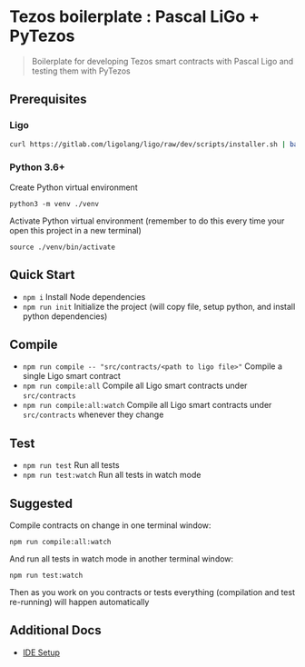 Tezos boilerplate : Pascal LiGo + PyTezos
===

> Boilerplate for developing Tezos smart contracts with Pascal Ligo and testing them with PyTezos

Prerequisites
---

### Ligo

```bash
curl https://gitlab.com/ligolang/ligo/raw/dev/scripts/installer.sh | bash -s "next"
```

### Python 3.6+

Create Python virtual environment
```
python3 -m venv ./venv
```
Activate Python virtual environment (remember to do this every time your open this project in a new terminal)
```
source ./venv/bin/activate
```

Quick Start
---

 - ``npm i`` Install Node dependencies
 - ``npm run init`` Initialize the project (will copy file, setup python, and install python dependencies)

Compile
---

 - ``npm run compile -- "src/contracts/<path to ligo file>"`` Compile a single Ligo smart contract
 - ``npm run compile:all`` Compile all Ligo smart contracts under ``src/contracts``
 - ``npm run compile:all:watch`` Compile all Ligo smart contracts under ``src/contracts`` whenever they change

Test
---

 - ``npm run test`` Run all tests
 - ``npm run test:watch`` Run all tests in watch mode

Suggested
---

Compile contracts on change in one terminal window:
```
npm run compile:all:watch
```
And run all tests in watch mode in another terminal window:
```
npm run test:watch
```
Then as you work on you contracts or tests everything (compilation and test re-running) will happen automatically

Additional Docs
---

 - [IDE Setup](docs/ide-intellij-python.md)
